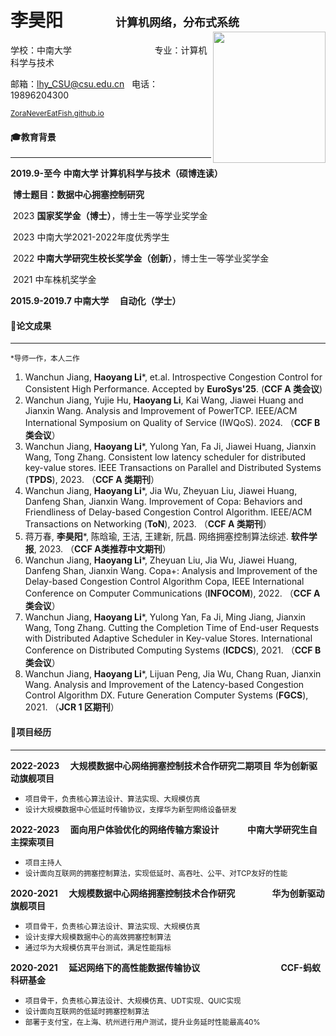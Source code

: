 

# 李昊阳&emsp;&emsp;&emsp;<strong><span style="font-size: 18px">计算机网络，分布式系统 </span></strong><img align = "right" src="file:///C:\bak\lhy\李昊阳-本科.jpg" width="180" height="210">

学校：中南大学   &emsp;&emsp;&emsp;&emsp;&emsp;&emsp;&emsp;&emsp;&emsp;&thinsp;专业：计算机科学与技术

邮箱：lhy_CSU@csu.edu.cn&#09; &#09;电话：19896204300&emsp;&emsp;&emsp;&emsp;

<small>

[ZoraNeverEatFish.github.io](https://ZoraNeverEatFish.github.io/)

</small>

#### 🎓教育背景

<hr/>

**2019.9-至今&#09; &#09;&#09;中南大学&#09;&#09;&#09;计算机科学与技术（硕博连读）**

​	**博士题目：数据中心拥塞控制研究**

​	2023	**国家奖学金（博士）**，博士生一等学业奖学金  

​	2023	中南大学2021-2022年度优秀学生

​	2022	**中南大学研究生校长奖学金（创新）**，博士生一等学业奖学金

​	2021	中车株机奖学金

**2015.9-2019.7&#09;&#09;&#09;中南大学&#09;&#09;&#09;&#09;&#09;&#09;&emsp;自动化（学士）**

#### 🎈论文成果

<hr/>

<small>*导师一作，本人二作</small>

1. Wanchun Jiang, **Haoyang Li***, et.al. Introspective Congestion Control for Consistent High Performance.  Accepted by **EuroSys'25**.  (**CCF A 类会议**)
2. Wanchun Jiang, Yujie Hu, **Haoyang Li**, Kai Wang, Jiawei Huang and Jianxin Wang. Analysis and Improvement of PowerTCP. IEEE/ACM International Symposium on Quality of Service (IWQoS). 2024. （**CCF B 类会议**）
3. Wanchun Jiang, **Haoyang Li***, Yulong Yan, Fa Ji, Jiawei Huang, Jianxin Wang, Tong Zhang.  Consistent low latency scheduler for distributed key-value stores. IEEE Transactions on Parallel and  Distributed Systems (**TPDS**), 2023. （**CCF A 类期刊**） 
4. Wanchun Jiang, **Haoyang Li***, Jia Wu, Zheyuan Liu, Jiawei Huang, Danfeng Shan, Jianxin Wang.  Improvement of Copa: Behaviors and Friendliness of Delay-based Congestion Control Algorithm.  IEEE/ACM Transactions on Networking (**ToN**), 2023. （**CCF A 类期刊**）
5. 蒋万春, **李昊阳***, 陈晗瑜, 王洁, 王建新, 阮昌. 网络拥塞控制算法综述. **软件学报**, 2023.  （**CCF A类推荐中文期刊**）
6. Wanchun Jiang, **Haoyang Li***, Zheyuan Liu, Jia Wu, Jiawei Huang, Danfeng Shan, Jianxin Wang.  Copa+: Analysis and Improvement of the Delay-based Congestion Control Algorithm Copa, IEEE  International Conference on Computer Communications (**INFOCOM**), 2022. （**CCF A 类会议**）
7. Wanchun Jiang, **Haoyang Li***, Yulong Yan, Fa Ji, Ming Jiang, Jianxin Wang, Tong Zhang. Cutting  the Completion Time of End-user Requests with Distributed Adaptive Scheduler in Key-value  Stores. International Conference on Distributed Computing Systems (**ICDCS**), 2021. （**CCF B 类会议**）
8. Wanchun Jiang, **Haoyang Li***, Lijuan Peng, Jia Wu, Chang Ruan, Jianxin Wang. Analysis and  Improvement of the Latency-based Congestion Control Algorithm DX. Future Generation Computer  Systems (**FGCS**), 2021. （**JCR 1 区期刊**）

#### 🚀项目经历

<hr/>

**2022-2023&#09; &emsp;大规模数据中心网络拥塞控制技术合作研究二期项目&#09; 华为创新驱动旗舰项目**

- <small>项目骨干，负责核心算法设计、算法实现、大规模仿真</small>
- <small>设计大规模数据中心低延时传输协议，支撑华为新型网络设备研发</small>

**2022-2023&#09;&emsp;面向用户体验优化的网络传输方案设计&#09;&emsp;&emsp;&emsp;中南大学研究生自主探索项目**

- <small>项目主持人</small>
- <small>设计面向互联网的拥塞控制算法，实现低延时、高吞吐、公平、对TCP友好的性能</small>

**2020-2021&#09; &emsp;大规模数据中心网络拥塞控制技术合作研究&#09;&emsp;&emsp;&emsp;&emsp;华为创新驱动旗舰项目**

- <small>项目骨干，负责核心算法设计、算法实现、大规模仿真</small>
- <small>设计支撑大规模数据中心的高效拥塞控制算法</small>
- <small>通过华为大规模仿真平台测试，满足性能指标</small>

**2020-2021&#09; &emsp;延迟网络下的高性能数据传输协议&#09;&emsp;&emsp;&emsp;&emsp;&emsp;&emsp;&emsp;&emsp;&emsp;CCF-蚂蚁科研基金** 

- <small>项目骨干，负责核心算法设计、大规模仿真、UDT实现、QUIC实现</small>
- <small>设计面向互联网的低延时拥塞控制算法</small>
- <small>部署于支付宝，在上海、杭州进行用户测试，提升业务延时性能最高40%</small>

